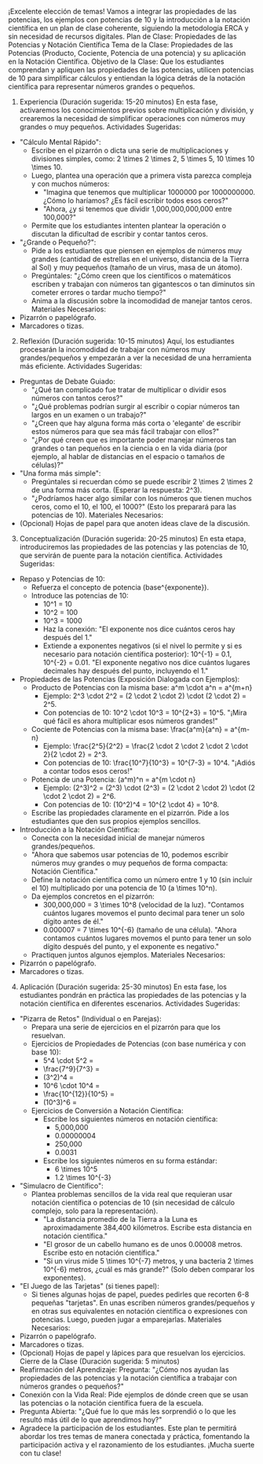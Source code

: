 ¡Excelente elección de temas! Vamos a integrar las propiedades de las potencias, los ejemplos con potencias de 10 y la introducción a la notación científica en un plan de clase coherente, siguiendo la metodología ERCA y sin necesidad de recursos digitales.
Plan de Clase: Propiedades de las Potencias y Notación Científica
Tema de la Clase: Propiedades de las Potencias (Producto, Cociente, Potencia de una potencia) y su aplicación en la Notación Científica.
Objetivo de la Clase: Que los estudiantes comprendan y apliquen las propiedades de las potencias, utilicen potencias de 10 para simplificar cálculos y entiendan la lógica detrás de la notación científica para representar números grandes o pequeños.
1. Experiencia (Duración sugerida: 15-20 minutos)
En esta fase, activaremos los conocimientos previos sobre multiplicación y división, y crearemos la necesidad de simplificar operaciones con números muy grandes o muy pequeños.
Actividades Sugeridas:
 * "Cálculo Mental Rápido":
   * Escribe en el pizarrón o dicta una serie de multiplicaciones y divisiones simples, como: 2 \times 2 \times 2, 5 \times 5, 10 \times 10 \times 10.
   * Luego, plantea una operación que a primera vista parezca compleja y con muchos números:
     * "Imagina que tenemos que multiplicar 1000000 por 1000000000. ¿Cómo lo haríamos? ¿Es fácil escribir todos esos ceros?"
     * "Ahora, ¿y si tenemos que dividir 1,000,000,000,000 entre 100,000?"
   * Permite que los estudiantes intenten plantear la operación o discutan la dificultad de escribir y contar tantos ceros.
 * "¿Grande o Pequeño?":
   * Pide a los estudiantes que piensen en ejemplos de números muy grandes (cantidad de estrellas en el universo, distancia de la Tierra al Sol) y muy pequeños (tamaño de un virus, masa de un átomo).
   * Pregúntales: "¿Cómo creen que los científicos o matemáticos escriben y trabajan con números tan gigantescos o tan diminutos sin cometer errores o tardar mucho tiempo?"
   * Anima a la discusión sobre la incomodidad de manejar tantos ceros.
Materiales Necesarios:
 * Pizarrón o papelógrafo.
 * Marcadores o tizas.
2. Reflexión (Duración sugerida: 10-15 minutos)
Aquí, los estudiantes procesarán la incomodidad de trabajar con números muy grandes/pequeños y empezarán a ver la necesidad de una herramienta más eficiente.
Actividades Sugeridas:
 * Preguntas de Debate Guiado:
   * "¿Qué tan complicado fue tratar de multiplicar o dividir esos números con tantos ceros?"
   * "¿Qué problemas podrían surgir al escribir o copiar números tan largos en un examen o un trabajo?"
   * "¿Creen que hay alguna forma más corta o 'elegante' de escribir estos números para que sea más fácil trabajar con ellos?"
   * "¿Por qué creen que es importante poder manejar números tan grandes o tan pequeños en la ciencia o en la vida diaria (por ejemplo, al hablar de distancias en el espacio o tamaños de células)?"
 * "Una forma más simple":
   * Pregúntales si recuerdan cómo se puede escribir 2 \times 2 \times 2 de una forma más corta. (Esperar la respuesta: 2^3).
   * "¿Podríamos hacer algo similar con los números que tienen muchos ceros, como el 10, el 100, el 1000?" (Esto los preparará para las potencias de 10).
Materiales Necesarios:
 * (Opcional) Hojas de papel para que anoten ideas clave de la discusión.
3. Conceptualización (Duración sugerida: 20-25 minutos)
En esta etapa, introduciremos las propiedades de las potencias y las potencias de 10, que servirán de puente para la notación científica.
Actividades Sugeridas:
 * Repaso y Potencias de 10:
   * Refuerza el concepto de potencia (base^{exponente}).
   * Introduce las potencias de 10:
     * 10^1 = 10
     * 10^2 = 100
     * 10^3 = 1000
     * Haz la conexión: "El exponente nos dice cuántos ceros hay después del 1."
     * Extiende a exponentes negativos (si el nivel lo permite y si es necesario para notación científica posterior): 10^{-1} = 0.1, 10^{-2} = 0.01. "El exponente negativo nos dice cuántos lugares decimales hay después del punto, incluyendo el 1."
 * Propiedades de las Potencias (Exposición Dialogada con Ejemplos):
   * Producto de Potencias con la misma base: a^m \cdot a^n = a^{m+n}
     * Ejemplo: 2^3 \cdot 2^2 = (2 \cdot 2 \cdot 2) \cdot (2 \cdot 2) = 2^5.
     * Con potencias de 10: 10^2 \cdot 10^3 = 10^{2+3} = 10^5. "¡Mira qué fácil es ahora multiplicar esos números grandes!"
   * Cociente de Potencias con la misma base: \frac{a^m}{a^n} = a^{m-n}
     * Ejemplo: \frac{2^5}{2^2} = \frac{2 \cdot 2 \cdot 2 \cdot 2 \cdot 2}{2 \cdot 2} = 2^3.
     * Con potencias de 10: \frac{10^7}{10^3} = 10^{7-3} = 10^4. "¡Adiós a contar todos esos ceros!"
   * Potencia de una Potencia: (a^m)^n = a^{m \cdot n}
     * Ejemplo: (2^3)^2 = (2^3) \cdot (2^3) = (2 \cdot 2 \cdot 2) \cdot (2 \cdot 2 \cdot 2) = 2^6.
     * Con potencias de 10: (10^2)^4 = 10^{2 \cdot 4} = 10^8.
   * Escribe las propiedades claramente en el pizarrón. Pide a los estudiantes que den sus propios ejemplos sencillos.
 * Introducción a la Notación Científica:
   * Conecta con la necesidad inicial de manejar números grandes/pequeños.
   * "Ahora que sabemos usar potencias de 10, podemos escribir números muy grandes o muy pequeños de forma compacta: Notación Científica."
   * Define la notación científica como un número entre 1 y 10 (sin incluir el 10) multiplicado por una potencia de 10 (a \times 10^n).
   * Da ejemplos concretos en el pizarrón:
     * 300,000,000 = 3 \times 10^8 (velocidad de la luz). "Contamos cuántos lugares movemos el punto decimal para tener un solo dígito antes de él."
     * 0.000007 = 7 \times 10^{-6} (tamaño de una célula). "Ahora contamos cuántos lugares movemos el punto para tener un solo dígito después del punto, y el exponente es negativo."
   * Practiquen juntos algunos ejemplos.
Materiales Necesarios:
 * Pizarrón o papelógrafo.
 * Marcadores o tizas.
4. Aplicación (Duración sugerida: 25-30 minutos)
En esta fase, los estudiantes pondrán en práctica las propiedades de las potencias y la notación científica en diferentes escenarios.
Actividades Sugeridas:
 * "Pizarra de Retos" (Individual o en Parejas):
   * Prepara una serie de ejercicios en el pizarrón para que los resuelvan.
   * Ejercicios de Propiedades de Potencias (con base numérica y con base 10):
     * 5^4 \cdot 5^2 =
     * \frac{7^9}{7^3} =
     * (3^2)^4 =
     * 10^6 \cdot 10^4 =
     * \frac{10^{12}}{10^5} =
     * (10^3)^6 =
   * Ejercicios de Conversión a Notación Científica:
     * Escribe los siguientes números en notación científica:
       * 5,000,000
       * 0.00000004
       * 250,000
       * 0.0031
     * Escribe los siguientes números en su forma estándar:
       * 6 \times 10^5
       * 1.2 \times 10^{-3}
 * "Simulacro de Científico":
   * Plantea problemas sencillos de la vida real que requieran usar notación científica o potencias de 10 (sin necesidad de cálculo complejo, solo para la representación).
     * "La distancia promedio de la Tierra a la Luna es aproximadamente 384,400 kilómetros. Escribe esta distancia en notación científica."
     * "El grosor de un cabello humano es de unos 0.00008 metros. Escribe esto en notación científica."
     * "Si un virus mide 5 \times 10^{-7} metros, y una bacteria 2 \times 10^{-6} metros, ¿cuál es más grande?" (Solo deben comparar los exponentes).
 * "El Juego de las Tarjetas" (si tienes papel):
   * Si tienes algunas hojas de papel, puedes pedirles que recorten 6-8 pequeñas "tarjetas". En unas escriben números grandes/pequeños y en otras sus equivalentes en notación científica o expresiones con potencias. Luego, pueden jugar a emparejarlas.
Materiales Necesarios:
 * Pizarrón o papelógrafo.
 * Marcadores o tizas.
 * (Opcional) Hojas de papel y lápices para que resuelvan los ejercicios.
Cierre de la Clase (Duración sugerida: 5 minutos)
 * Reafirmación del Aprendizaje: Pregunta: "¿Cómo nos ayudan las propiedades de las potencias y la notación científica a trabajar con números grandes o pequeños?"
 * Conexión con la Vida Real: Pide ejemplos de dónde creen que se usan las potencias o la notación científica fuera de la escuela.
 * Pregunta Abierta: "¿Qué fue lo que más les sorprendió o lo que les resultó más útil de lo que aprendimos hoy?"
 * Agradece la participación de los estudiantes.
Este plan te permitirá abordar los tres temas de manera conectada y práctica, fomentando la participación activa y el razonamiento de los estudiantes. ¡Mucha suerte con tu clase!

